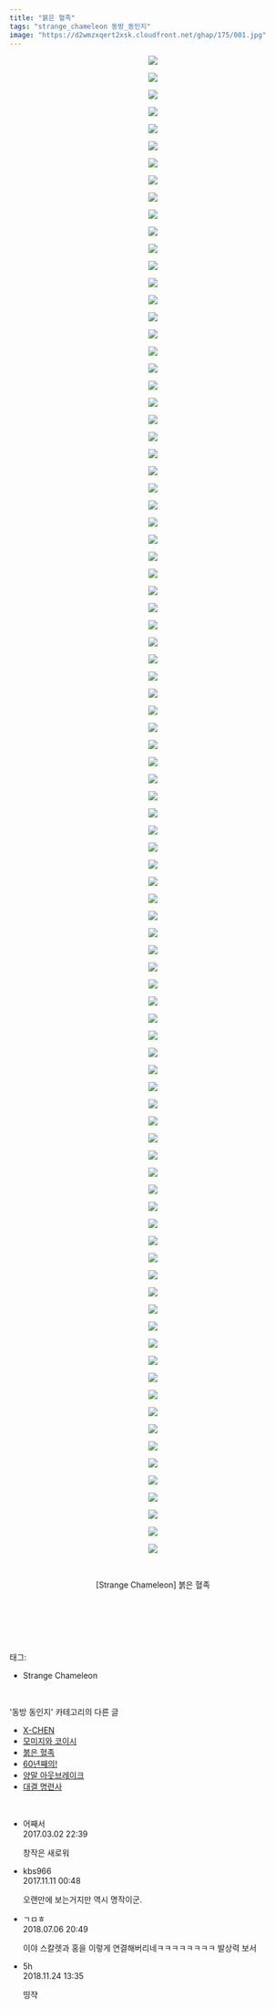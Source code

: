 ```yaml
---
title: "붉은 혈족"
tags: "strange_chameleon 동방_동인지"
image: "https://d2wmzxqert2xsk.cloudfront.net/ghap/175/001.jpg"
---
```

<div class="article">
<p style="text-align: center; clear: none; float: none;"><img src="{{ site.imgserver11 }}/ghap/175/001.jpg"/></p>
<p style="text-align: center; clear: none; float: none;"><img src="{{ site.imgserver11 }}/ghap/175/002.jpg"/></p>
<p style="text-align: center; clear: none; float: none;"><img src="{{ site.imgserver11 }}/ghap/175/003.jpg"/></p>
<p style="text-align: center; clear: none; float: none;"><img src="{{ site.imgserver11 }}/ghap/175/004.jpg"/></p>
<p style="text-align: center; clear: none; float: none;"><img src="{{ site.imgserver11 }}/ghap/175/005.jpg"/></p>
<p style="text-align: center; clear: none; float: none;"><img src="{{ site.imgserver11 }}/ghap/175/006.jpg"/></p>
<p style="text-align: center; clear: none; float: none;"><img src="{{ site.imgserver11 }}/ghap/175/007.jpg"/></p>
<p style="text-align: center; clear: none; float: none;"><img src="{{ site.imgserver11 }}/ghap/175/008.jpg"/></p>
<p style="text-align: center; clear: none; float: none;"><img src="{{ site.imgserver11 }}/ghap/175/009.jpg"/></p>
<p style="text-align: center; clear: none; float: none;"><img src="{{ site.imgserver11 }}/ghap/175/010.jpg"/></p>
<p style="text-align: center; clear: none; float: none;"><img src="{{ site.imgserver11 }}/ghap/175/011.jpg"/></p>
<p style="text-align: center; clear: none; float: none;"><img src="{{ site.imgserver11 }}/ghap/175/012.jpg"/></p>
<p style="text-align: center; clear: none; float: none;"><img src="{{ site.imgserver11 }}/ghap/175/013.jpg"/></p>
<p style="text-align: center; clear: none; float: none;"><img src="{{ site.imgserver11 }}/ghap/175/014.jpg"/></p>
<p style="text-align: center; clear: none; float: none;"><img src="{{ site.imgserver11 }}/ghap/175/015.jpg"/></p>
<p style="text-align: center; clear: none; float: none;"><img src="{{ site.imgserver11 }}/ghap/175/016.jpg"/></p>
<p style="text-align: center; clear: none; float: none;"><img src="{{ site.imgserver11 }}/ghap/175/017.jpg"/></p>
<p style="text-align: center; clear: none; float: none;"><img src="{{ site.imgserver11 }}/ghap/175/018.jpg"/></p>
<p style="text-align: center; clear: none; float: none;"><img src="{{ site.imgserver11 }}/ghap/175/019.jpg"/></p>
<p style="text-align: center; clear: none; float: none;"><img src="{{ site.imgserver11 }}/ghap/175/020.jpg"/></p>
<p style="text-align: center; clear: none; float: none;"><img src="{{ site.imgserver11 }}/ghap/175/021.jpg"/></p>
<p style="text-align: center; clear: none; float: none;"><img src="{{ site.imgserver11 }}/ghap/175/022.jpg"/></p>
<p style="text-align: center; clear: none; float: none;"><img src="{{ site.imgserver11 }}/ghap/175/023.jpg"/></p>
<p style="text-align: center; clear: none; float: none;"><img src="{{ site.imgserver11 }}/ghap/175/024.jpg"/></p>
<p style="text-align: center; clear: none; float: none;"><img src="{{ site.imgserver11 }}/ghap/175/025.jpg"/></p>
<p style="text-align: center; clear: none; float: none;"><img src="{{ site.imgserver11 }}/ghap/175/026.jpg"/></p>
<p style="text-align: center; clear: none; float: none;"><img src="{{ site.imgserver11 }}/ghap/175/027.jpg"/></p>
<p style="text-align: center; clear: none; float: none;"><img src="{{ site.imgserver11 }}/ghap/175/028.jpg"/></p>
<p style="text-align: center; clear: none; float: none;"><img src="{{ site.imgserver11 }}/ghap/175/029.jpg"/></p>
<p style="text-align: center; clear: none; float: none;"><img src="{{ site.imgserver11 }}/ghap/175/030.jpg"/></p>
<p style="text-align: center; clear: none; float: none;"><img src="{{ site.imgserver11 }}/ghap/175/031.jpg"/></p>
<p style="text-align: center; clear: none; float: none;"><img src="{{ site.imgserver11 }}/ghap/175/032.jpg"/></p>
<p style="text-align: center; clear: none; float: none;"><img src="{{ site.imgserver11 }}/ghap/175/033.jpg"/></p>
<p style="text-align: center; clear: none; float: none;"><img src="{{ site.imgserver11 }}/ghap/175/034.jpg"/></p>
<p style="text-align: center; clear: none; float: none;"><img src="{{ site.imgserver11 }}/ghap/175/035.jpg"/></p>
<p style="text-align: center; clear: none; float: none;"><img src="{{ site.imgserver11 }}/ghap/175/036.jpg"/></p>
<p style="text-align: center; clear: none; float: none;"><img src="{{ site.imgserver11 }}/ghap/175/037.jpg"/></p>
<p style="text-align: center; clear: none; float: none;"><img src="{{ site.imgserver11 }}/ghap/175/038.jpg"/></p>
<p style="text-align: center; clear: none; float: none;"><img src="{{ site.imgserver11 }}/ghap/175/039.jpg"/></p>
<p style="text-align: center; clear: none; float: none;"><img src="{{ site.imgserver11 }}/ghap/175/040.jpg"/></p>
<p style="text-align: center; clear: none; float: none;"><img src="{{ site.imgserver11 }}/ghap/175/041.jpg"/></p>
<p style="text-align: center; clear: none; float: none;"><img src="{{ site.imgserver11 }}/ghap/175/042.jpg"/></p>
<p style="text-align: center; clear: none; float: none;"><img src="{{ site.imgserver11 }}/ghap/175/043.jpg"/></p>
<p style="text-align: center; clear: none; float: none;"><img src="{{ site.imgserver11 }}/ghap/175/044.jpg"/></p>
<p style="text-align: center; clear: none; float: none;"><img src="{{ site.imgserver11 }}/ghap/175/045.jpg"/></p>
<p style="text-align: center; clear: none; float: none;"><img src="{{ site.imgserver11 }}/ghap/175/046.jpg"/></p>
<p style="text-align: center; clear: none; float: none;"><img src="{{ site.imgserver11 }}/ghap/175/047.jpg"/></p>
<p style="text-align: center; clear: none; float: none;"><img src="{{ site.imgserver11 }}/ghap/175/048.jpg"/></p>
<p style="text-align: center; clear: none; float: none;"><img src="{{ site.imgserver11 }}/ghap/175/049.jpg"/></p>
<p style="text-align: center; clear: none; float: none;"><img src="{{ site.imgserver11 }}/ghap/175/050.jpg"/></p>
<p style="text-align: center; clear: none; float: none;"><img src="{{ site.imgserver11 }}/ghap/175/051.jpg"/></p>
<p style="text-align: center; clear: none; float: none;"><img src="{{ site.imgserver11 }}/ghap/175/052.jpg"/></p>
<p style="text-align: center; clear: none; float: none;"><img src="{{ site.imgserver11 }}/ghap/175/053.jpg"/></p>
<p style="text-align: center; clear: none; float: none;"><img src="{{ site.imgserver11 }}/ghap/175/054.jpg"/></p>
<p style="text-align: center; clear: none; float: none;"><img src="{{ site.imgserver11 }}/ghap/175/055.jpg"/></p>
<p style="text-align: center; clear: none; float: none;"><img src="{{ site.imgserver11 }}/ghap/175/056.jpg"/></p>
<p style="text-align: center; clear: none; float: none;"><img src="{{ site.imgserver11 }}/ghap/175/057.jpg"/></p>
<p style="text-align: center; clear: none; float: none;"><img src="{{ site.imgserver11 }}/ghap/175/058.jpg"/></p>
<p style="text-align: center; clear: none; float: none;"><img src="{{ site.imgserver11 }}/ghap/175/059.jpg"/></p>
<p style="text-align: center; clear: none; float: none;"><img src="{{ site.imgserver11 }}/ghap/175/060.jpg"/></p>
<p style="text-align: center; clear: none; float: none;"><img src="{{ site.imgserver11 }}/ghap/175/061.jpg"/></p>
<p style="text-align: center; clear: none; float: none;"><img src="{{ site.imgserver11 }}/ghap/175/062.jpg"/></p>
<p style="text-align: center; clear: none; float: none;"><img src="{{ site.imgserver11 }}/ghap/175/063.jpg"/></p>
<p style="text-align: center; clear: none; float: none;"><img src="{{ site.imgserver11 }}/ghap/175/064.jpg"/></p>
<p style="text-align: center; clear: none; float: none;"><img src="{{ site.imgserver11 }}/ghap/175/065.jpg"/></p>
<p style="text-align: center; clear: none; float: none;"><img src="{{ site.imgserver11 }}/ghap/175/066.jpg"/></p>
<p style="text-align: center; clear: none; float: none;"><img src="{{ site.imgserver11 }}/ghap/175/067.jpg"/></p>
<p style="text-align: center; clear: none; float: none;"><img src="{{ site.imgserver11 }}/ghap/175/068.jpg"/></p>
<p style="text-align: center; clear: none; float: none;"><img src="{{ site.imgserver11 }}/ghap/175/069.jpg"/></p>
<p style="text-align: center; clear: none; float: none;"><img src="{{ site.imgserver11 }}/ghap/175/070.jpg"/></p>
<p style="text-align: center; clear: none; float: none;"><img src="{{ site.imgserver11 }}/ghap/175/071.jpg"/></p>
<p style="text-align: center; clear: none; float: none;"><img src="{{ site.imgserver11 }}/ghap/175/072.jpg"/></p>
<p style="text-align: center; clear: none; float: none;"><img src="{{ site.imgserver11 }}/ghap/175/073.jpg"/></p>
<p style="text-align: center; clear: none; float: none;"><img src="{{ site.imgserver11 }}/ghap/175/074.jpg"/></p>
<p style="text-align: center; clear: none; float: none;"><img src="{{ site.imgserver11 }}/ghap/175/075.jpg"/></p>
<p style="text-align: center; clear: none; float: none;"><img src="{{ site.imgserver11 }}/ghap/175/076.jpg"/></p>
<p style="text-align: center; clear: none; float: none;"><img src="{{ site.imgserver11 }}/ghap/175/077.jpg"/></p>
<p style="text-align: center; clear: none; float: none;"><img src="{{ site.imgserver11 }}/ghap/175/078.jpg"/></p>
<p style="text-align: center; clear: none; float: none;"><img src="{{ site.imgserver11 }}/ghap/175/079.jpg"/></p>
<p style="text-align: center; clear: none; float: none;"><img src="{{ site.imgserver11 }}/ghap/175/080.jpg"/></p>
<p style="text-align: center; clear: none; float: none;"><img src="{{ site.imgserver11 }}/ghap/175/081.jpg"/></p>
<p style="text-align: center; clear: none; float: none;"><img src="{{ site.imgserver11 }}/ghap/175/082.jpg"/></p>
<p style="text-align: center; clear: none; float: none;"><img src="{{ site.imgserver11 }}/ghap/175/083.jpg"/></p>
<p style="text-align: center; clear: none; float: none;"><img src="{{ site.imgserver11 }}/ghap/175/084.jpg"/></p>
<p style="text-align: center; clear: none; float: none;"><img src="{{ site.imgserver11 }}/ghap/175/085.jpg"/></p>
<p style="text-align: center; clear: none; float: none;"><img src="{{ site.imgserver11 }}/ghap/175/086.jpg"/></p>
<p style="text-align: center; clear: none; float: none;"><img src="{{ site.imgserver11 }}/ghap/175/087.jpg"/></p>
<p style="text-align: center; clear: none; float: none;"><img src="{{ site.imgserver11 }}/ghap/175/088.jpg"/></p>
<p style="text-align: center; clear: none; float: none;"><br/></p>
<p style="text-align: center; clear: none; float: none;">[Strange Chameleon] 붉은 혈족</p>
<p style="text-align: center; clear: none; float: none;"><br/></p>
<p><br/></p>
</div><br/>
<div class="tagTrail">
<p>태그: </p>
<ul>
<li>Strange Chameleon</li>
</ul>
</div><br/>
<div class="another">
<p>'동방 동인지' 카테고리의 다른 글</p>
<ul>
<li><a href="/ghap_177">X-CHEN</a></li>
<li><a href="/ghap_176">모미지와 코이시</a></li>
<li><a href="/ghap_175">붉은 혈족</a></li>
<li><a href="/ghap_174">60년째의!</a></li>
<li><a href="/ghap_173">양말 아웃브레이크</a></li>
<li><a href="/ghap_172">대결 명련사</a></li>
</ul>
</div><br/>
<div class="cb_module cb_fluid">
<div class="cb_wrt cb_profile">
<div class="comment">
<ul>
<li class="cb_thumb_off" id="comment14929762">
<div class="cb_comment_area">
<div class="cb_info_area">
<div class="cb_section">
<span class="cb_nick_name">어째서</span>
</div>
<div class="cb_section">
<span class="cb_date">2017.03.02 22:39 </span>
</div>
</div>
<div class="cb_dsc_comment">
<p class="cb_dsc">
											창작은 새로워
										</p>
</div>
</div></li>
<li class="cb_thumb_off" id="comment15126941">
<div class="cb_comment_area">
<div class="cb_info_area">
<div class="cb_section">
<span class="cb_nick_name">kbs966</span>
</div>
<div class="cb_section">
<span class="cb_date">2017.11.11 00:48 </span>
</div>
</div>
<div class="cb_dsc_comment">
<p class="cb_dsc">
											오랜만에 보는거지만 역시 명작이군.
										</p>
</div>
</div></li>
<li class="cb_thumb_off" id="comment15281647">
<div class="cb_comment_area">
<div class="cb_info_area">
<div class="cb_section">
<span class="cb_nick_name">ㄱㅁㅎ</span>
</div>
<div class="cb_section">
<span class="cb_date">2018.07.06 20:49 </span>
</div>
</div>
<div class="cb_dsc_comment">
<p class="cb_dsc">
											이야 스칼렛과 홍을 이렇게 연결해버리네ㅋㅋㅋㅋㅋㅋㅋㅋ 발상력 보서
										</p>
</div>
</div></li>
<li class="cb_thumb_off" id="comment15377791">
<div class="cb_comment_area">
<div class="cb_info_area">
<div class="cb_section">
<span class="cb_nick_name">5h</span>
</div>
<div class="cb_section">
<span class="cb_date">2018.11.24 13:35 </span>
</div>
</div>
<div class="cb_dsc_comment">
<p class="cb_dsc">
											띵쟉<br/>
</p>
</div>
</div></li>
</ul>
</div>
</div><!-- commentList close -->
</div><br/>
